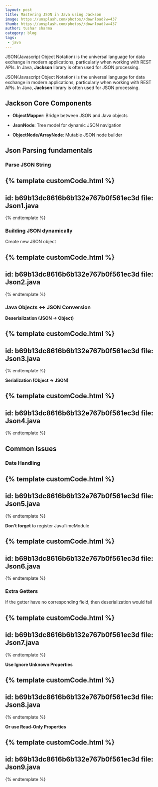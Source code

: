 ```yaml
---
layout: post
title: Mastering JSON in Java using Jackson
image: https://unsplash.com/photos//download?w=437
thumb: https://unsplash.com/photos//download?w=437
author: tushar sharma
category: blog
tags:
 - java
---
```


JSON(Javascript Object Notation) is the universal language for data exchange in modern applications, particularly when working with REST APIs. In Java, <b>Jackson</b> library is often used for JSON processing. <!-- truncate_here -->

JSON(Javascript Object Notation) is the universal language for data exchange in modern applications, particularly when working with REST APIs. In Java, <b>Jackson</b> library is often used for JSON processing.

## Jackson Core Components

- **ObjectMapper**: Bridge between JSON and Java objects

- **JsonNode**: Tree model for dynamic JSON navigation

- **ObjectNode/ArrayNode**: Mutable JSON node builder

## Json Parsing fundamentals

### Parse JSON String 

{% template  customCode.html %}
---
id: b69b13dc8616b6b132e767b0f561ec3d
file: Json1.java
---
{% endtemplate %}

### Building JSON dynamically

Create new JSON object

{% template  customCode.html %}
---
id: b69b13dc8616b6b132e767b0f561ec3d
file: Json2.java
---
{% endtemplate %}

### Java Objects <-> JSON Conversion

**Deserialization (JSON -> Object)**

{% template  customCode.html %}
---
id: b69b13dc8616b6b132e767b0f561ec3d
file: Json3.java
---
{% endtemplate %}

**Serialization (Object -> JSON)**

{% template  customCode.html %}
---
id: b69b13dc8616b6b132e767b0f561ec3d
file: Json4.java
---
{% endtemplate %}

## Common Issues

### Date Handling

{% template  customCode.html %}
---
id: b69b13dc8616b6b132e767b0f561ec3d
file: Json5.java
---
{% endtemplate %}

**Don't forget** to register JavaTimeModule

{% template  customCode.html %}
---
id: b69b13dc8616b6b132e767b0f561ec3d
file: Json6.java
---
{% endtemplate %}

### Extra Getters

If the getter have no corresponding field, then deserialization would fail


{% template  customCode.html %}
---
id: b69b13dc8616b6b132e767b0f561ec3d
file: Json7.java
---
{% endtemplate %}

**Use Ignore Unknown Properties**

{% template  customCode.html %}
---
id: b69b13dc8616b6b132e767b0f561ec3d
file: Json8.java
---
{% endtemplate %}

**Or use Read-Only Properties**


{% template  customCode.html %}
---
id: b69b13dc8616b6b132e767b0f561ec3d
file: Json9.java
---
{% endtemplate %}
